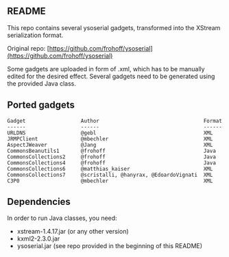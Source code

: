 ## README

This repo contains several ysoserial gadgets, transformed into the XStream serialization format.

Original repo: [https://github.com/frohoff/ysoserial](https://github.com/frohoff/ysoserial)


Some gadgets are uploaded in form of .xml, which has to be manually edited for the desired effect. Several gadgets need to be generated using the provided Java class.


## Ported gadgets


```
Gadget                  Author                                  Format
------                  ------                                  ------
URLDNS                  @gebl                                   XML
JRMPClient              @mbechler                               XML
AspectJWeaver           @Jang                                   XML
CommonsBeanutils1       @frohoff                                Java
CommonsCollections2     @frohoff                                Java
CommonsCollections4     @frohoff                                Java
CommonsCollections6     @matthias_kaiser                        XML
CommonsCollections7     @scristalli, @hanyrax, @EdoardoVignati  XML
C3P0                    @mbechler                               XML
```


## Dependencies


In order to run Java classes, you need:


* xstream-1.4.17.jar (or any other version)
* kxml2-2.3.0.jar
* ysoserial.jar (see repo provided in the beginning of this README)
